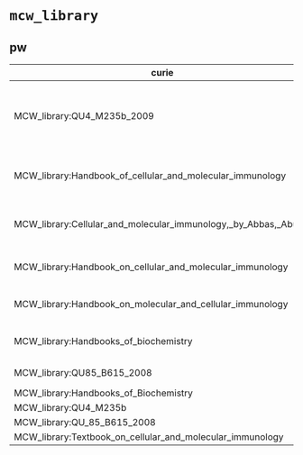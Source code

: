 # `mcw_library`

## pw

| curie                                                           |   usages | nodes                                                                                                                                                                                                                                                                                            |
|-----------------------------------------------------------------|----------|--------------------------------------------------------------------------------------------------------------------------------------------------------------------------------------------------------------------------------------------------------------------------------------------------|
| MCW_library:QU4_M235b_2009                                      |       24 | [PW:0000153](http://purl.obolibrary.org/obo/PW_0000153), [PW:0000156](http://purl.obolibrary.org/obo/PW_0000156), [PW:0000197](http://purl.obolibrary.org/obo/PW_0000197), [PW:0000248](http://purl.obolibrary.org/obo/PW_0000248), [PW:0000354](http://purl.obolibrary.org/obo/PW_0000354), ... |
| MCW_library:Handbook_of_cellular_and_molecular_immunology       |        4 | [PW:0000023](http://purl.obolibrary.org/obo/PW_0000023), [PW:0000209](http://purl.obolibrary.org/obo/PW_0000209), [PW:0000821](http://purl.obolibrary.org/obo/PW_0000821), [PW:0000824](http://purl.obolibrary.org/obo/PW_0000824)                                                               |
| MCW_library:Cellular_and_molecular_immunology,_by_Abbas,_Abul_K |        4 | [PW:0000024](http://purl.obolibrary.org/obo/PW_0000024), [PW:0000818](http://purl.obolibrary.org/obo/PW_0000818), [PW:0000925](http://purl.obolibrary.org/obo/PW_0000925), [PW:0000926](http://purl.obolibrary.org/obo/PW_0000926)                                                               |
| MCW_library:Handbook_on_cellular_and_molecular_immunology       |        3 | [PW:0000235](http://purl.obolibrary.org/obo/PW_0000235), [PW:0000822](http://purl.obolibrary.org/obo/PW_0000822), [PW:0000825](http://purl.obolibrary.org/obo/PW_0000825)                                                                                                                        |
| MCW_library:Handbook_on_molecular_and_cellular_immunology       |        3 | [PW:0000577](http://purl.obolibrary.org/obo/PW_0000577), [PW:0000828](http://purl.obolibrary.org/obo/PW_0000828), [PW:0000829](http://purl.obolibrary.org/obo/PW_0000829)                                                                                                                        |
| MCW_library:Handbooks_of_biochemistry                           |        3 | [PW:0001074](http://purl.obolibrary.org/obo/PW_0001074), [PW:0001075](http://purl.obolibrary.org/obo/PW_0001075), [PW:0001076](http://purl.obolibrary.org/obo/PW_0001076)                                                                                                                        |
| MCW_library:QU85_B615_2008                                      |        2 | [PW:0000750](http://purl.obolibrary.org/obo/PW_0000750), [PW:0000751](http://purl.obolibrary.org/obo/PW_0000751)                                                                                                                                                                                 |
| MCW_library:Handbooks_of_Biochemistry                           |        1 | [PW:0000011](http://purl.obolibrary.org/obo/PW_0000011)                                                                                                                                                                                                                                          |
| MCW_library:QU4_M235b                                           |        1 | [PW:0000747](http://purl.obolibrary.org/obo/PW_0000747)                                                                                                                                                                                                                                          |
| MCW_library:QU_85_B615_2008                                     |        1 | [PW:0000752](http://purl.obolibrary.org/obo/PW_0000752)                                                                                                                                                                                                                                          |
| MCW_library:Textbook_on_cellular_and_molecular_immunology       |        1 | [PW:0000823](http://purl.obolibrary.org/obo/PW_0000823)                                                                                                                                                                                                                                          |

